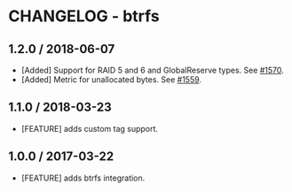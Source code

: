 # CHANGELOG - btrfs

## 1.2.0 / 2018-06-07

* [Added] Support for RAID 5 and 6 and GlobalReserve types. See [#1570](https://github.com/DataDog/integrations-core/pull/1570).
* [Added] Metric for unallocated bytes. See [#1559](https://github.com/DataDog/integrations-core/pull/1559).

## 1.1.0 / 2018-03-23

* [FEATURE] adds custom tag support.

## 1.0.0 / 2017-03-22

* [FEATURE] adds btrfs integration.
